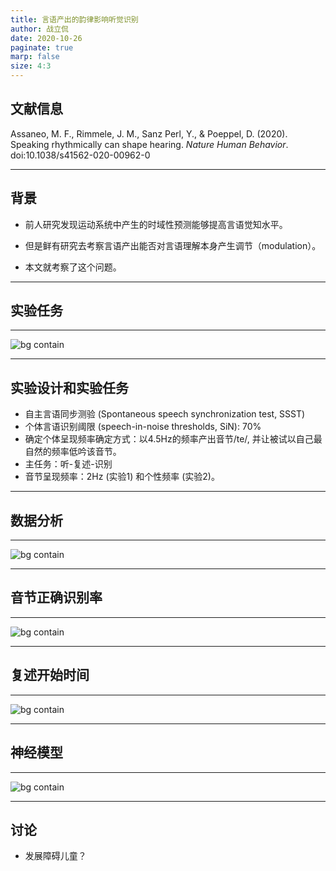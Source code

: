 ```yaml
---
title: 言语产出的韵律影响听觉识别
author: 战立侃
date: 2020-10-26
paginate: true
marp: false
size: 4:3
---
```


<!-- theme: registered-theme-name -->


## 文献信息

Assaneo, M. F., Rimmele, J. M., Sanz Perl, Y., & Poeppel, D. (2020). Speaking rhythmically can shape hearing. *Nature Human Behavior*. doi:10.1038/s41562-020-00962-0


---
## 背景

- 前人研究发现运动系统中产生的时域性预测能够提高言语觉知水平。

- 但是鲜有研究去考察言语产出能否对言语理解本身产生调节（modulation）。

- 本文就考察了这个问题。

---
## 实验任务

---
![bg contain](SI/2020-10-26-ZLK1-Fig1.png)

---
## 实验设计和实验任务

- 自主言语同步测验 (Spontaneous speech synchronization test, SSST)
- 个体言语识别阈限 (speech-in-noise thresholds, SiN): 70%
- 确定个体呈现频率确定方式：以4.5Hz的频率产出音节/te/, 并让被试以自己最自然的频率低吟该音节。
- 主任务：听-复述-识别
- 音节呈现频率：2Hz (实验1) 和个性频率 (实验2)。

---
## 数据分析
---

![bg contain](SI/2020-10-26-ZLK1-Fig2.png)

---
## 音节正确识别率

---

![bg contain](SI/2020-10-26-ZLK1-Fig3.png)

---
## 复述开始时间

---
![bg contain](SI/2020-10-26-ZLK1-Fig4.png)

---
## 神经模型

---
![bg contain](SI/2020-10-26-ZLK1-Fig5.png)

---
## 讨论

- 发展障碍儿童？
